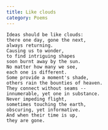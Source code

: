 ```yaml
---
title: Like clouds
category: Poems
---
```


    Ideas should be like clouds:
    there one day, gone the next,
    always returning.
    Causing us to wonder,
    to find intriguing shapes
    soon burnt away by the sun.
    No matter how many we see,
    each one is different.
    Some provide a moment's shade,
    others rain the bounties of heaven.
    They connect without seams --
    innumerable, yet one in substance.
    Never impeding flight,
    sometimes touching the earth,
    obscuring, yet informative.
    And when their time is up,
    they are gone.


